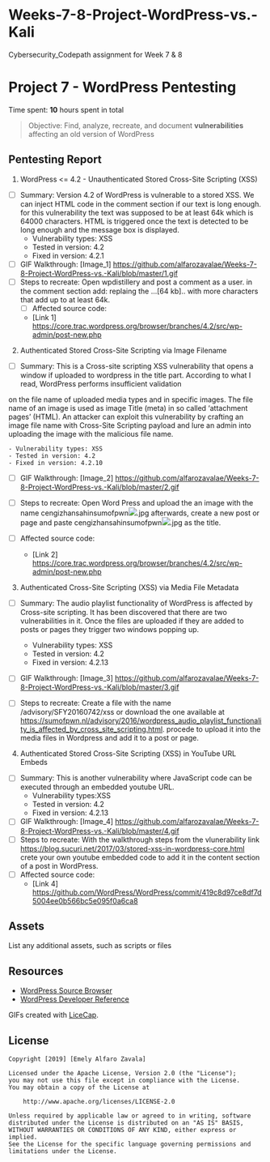 # Weeks-7-8-Project-WordPress-vs.-Kali
Cybersecurity_Codepath assignment for Week 7 &amp; 8

# Project 7 - WordPress Pentesting

Time spent: **10** hours spent in total

> Objective: Find, analyze, recreate, and document **vulnerabilities** affecting an old version of WordPress

## Pentesting Report

1. WordPress <= 4.2 - Unauthenticated Stored Cross-Site Scripting (XSS)
  - [ ] Summary: 
   Version 4.2 of WordPress is vulnerable to a stored XSS. We can inject HTML code in the comment section if our text is long enough. for this vulnerability the text was supposed to be at least 64k which is 64000 characters. HTML is triggered once the text is detected to be long enough and the message box is displayed.  
    - Vulnerability types: XSS
    - Tested in version: 4.2
    - Fixed in version: 4.2.1
  - [ ] GIF Walkthrough: [Image_1] https://github.com/alfarozavalae/Weeks-7-8-Project-WordPress-vs.-Kali/blob/master/1.gif
  - [ ] Steps to recreate: 
  Open wpdistillery and post a comment as a user. in the comment section add: <a title='x onmouseover=alert(unescape(/hello%20world/.source)) style=position:absolute;left:0;top:0;width:5000px;height:5000px  AAAAAAAAAAAA...[64 kb]..AAA'></a> replaing the ...[64 kb].. with more characters that add up to at least 64k. 
    - [ ] Affected source code:
    - [Link 1] https://core.trac.wordpress.org/browser/branches/4.2/src/wp-admin/post-new.php
    
2. Authenticated Stored Cross-Site Scripting via Image Filename
  - [ ] Summary: 
  This is a Cross-site scripting XSS vulnerability that opens a window if uploaded to wordpress in the title part. According to what I read, WordPress performs insufficient validation 
  
  on the file name of uploaded media types and in specific images. The file name of an image is used as image Title (meta) in so called ‘attachment pages’ (HTML). An attacker can exploit this vulnerability by crafting an image file name with Cross-Site Scripting payload and lure an admin into uploading the image with the malicious file name. 
  
    - Vulnerability types: XSS 
    - Tested in version: 4.2
    - Fixed in version: 4.2.10
  - [ ] GIF Walkthrough: [Image_2] https://github.com/alfarozavalae/Weeks-7-8-Project-WordPress-vs.-Kali/blob/master/2.gif
  - [ ] Steps to recreate: 
  Open Word Press and upload the an image with the name cengizhansahinsumofpwn<img src=a onerror=alert(document.cookie)>.jpg afterwards, create a new post or page and paste cengizhansahinsumofpwn<img src=a onerror=alert(document.cookie)>.jpg as the title. 
  
  - [ ] Affected source code:
    - [Link 2] https://core.trac.wordpress.org/browser/branches/4.2/src/wp-admin/post-new.php
    
    
3. Authenticated Cross-Site Scripting (XSS) via Media File Metadata
  - [ ] Summary: 
  The audio playlist functionality of WordPress is affected by Cross-site scripting. It has been discovered that there are two vulnerabilities in it. Once the files are uploaded if they are added to posts or pages they trigger two windows popping up. 
  
    - Vulnerability types: XSS
    - Tested in version: 4.2  
    - Fixed in version: 4.2.13
  - [ ] GIF Walkthrough: [Image_3] https://github.com/alfarozavalae/Weeks-7-8-Project-WordPress-vs.-Kali/blob/master/3.gif
  - [ ] Steps to recreate: 
  Create a file with the name /advisory/SFY20160742/xss or download the one available at https://sumofpwn.nl/advisory/2016/wordpress_audio_playlist_functionality_is_affected_by_cross_site_scripting.html. procede to upload it into the media files in Wordpress and add it to a post or page. 
     
    
    
4. Authenticated Stored Cross-Site Scripting (XSS) in YouTube URL Embeds
  - [ ] Summary: 
  This is another vulnerability where JavaScript code can be executed through an embedded youtube URL.
    - Vulnerability types:XSS
    - Tested in version: 4.2
    - Fixed in version: 4.2.13
  - [ ] GIF Walkthrough: [Image_4] https://github.com/alfarozavalae/Weeks-7-8-Project-WordPress-vs.-Kali/blob/master/4.gif
  - [ ] Steps to recreate: 
  With the walkthrough steps from the vlunerability link https://blog.sucuri.net/2017/03/stored-xss-in-wordpress-core.html crete your own youtube embedded code to add it in the content section of a post in WordPress.
  - [ ] Affected source code:
    - [Link 4] https://github.com/WordPress/WordPress/commit/419c8d97ce8df7d5004ee0b566bc5e095f0a6ca8


## Assets

List any additional assets, such as scripts or files

## Resources

- [WordPress Source Browser](https://core.trac.wordpress.org/browser/)
- [WordPress Developer Reference](https://developer.wordpress.org/reference/)

GIFs created with [LiceCap](http://www.cockos.com/licecap/).


## License

    Copyright [2019] [Emely Alfaro Zavala]

    Licensed under the Apache License, Version 2.0 (the "License");
    you may not use this file except in compliance with the License.
    You may obtain a copy of the License at

        http://www.apache.org/licenses/LICENSE-2.0

    Unless required by applicable law or agreed to in writing, software
    distributed under the License is distributed on an "AS IS" BASIS,
    WITHOUT WARRANTIES OR CONDITIONS OF ANY KIND, either express or implied.
    See the License for the specific language governing permissions and
    limitations under the License.
